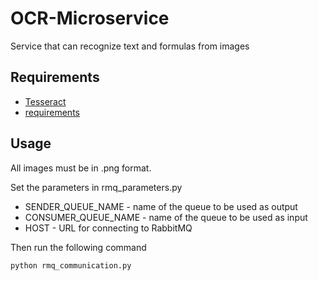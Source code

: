 # OCR-Microservice

Service that can recognize text and formulas from images

## Requirements
- [Tesseract](https://github.com/tesseract-ocr/tesseract)
- [requirements](https://github.com/StudyForces/ocr-microservice/blob/main/pip-requirements.txt)

## Usage
All images must be in .png format.

Set the parameters in rmq_parameters.py

- SENDER_QUEUE_NAME - name of the queue to be used as output
- CONSUMER_QUEUE_NAME - name of the queue to be used as input
- HOST - URL for connecting to RabbitMQ

Then run the following command

	python rmq_communication.py
